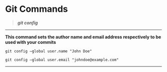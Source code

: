 # Git Commands

> ***git config***

---------------------------------------

<strong>This command sets the author name and email address respectively to be used with your commits </strong>

```github
git config –global user.name "John Doe"

git config –global user.email "johndoe@example.com"

```
----------------------------------------

